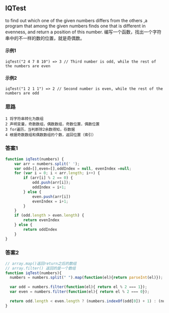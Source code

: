 ## IQTest
  to find out which one of the given numbers differs from the others ,a program that among the given numbers finds one that is different in evenness, and return a position of this number.
  编写一个函数，找出一个字符串中的不一样的数的位置，就是奇偶数。
#### 示例1
    iqTest("2 4 7 8 10") => 3 // Third number is odd, while the rest of the numbers are even
#### 示例2
    iqTest("1 2 1 1") => 2 // Second number is even, while the rest of the numbers are odd
### 思路
    1 将字符串转化为数组
    2 声明变量，奇数数组，偶数数组，奇数位置，偶数位置
    3 for遍历，当判断除2余数得知，存数据
    4 根据奇数数组和偶数数组的个数，返回位置（索引）
### 答案1
```  javascript
function iqTest(numbers) {
    var arr = numbers.split(' ');
    var odd=[],even=[],oddIndex = null, evenIndex =null;
    for (var i = 0; i < arr.length; i++) {
        if (arr[i] % 2 == 0) {
            odd.push(arr[i]);
            oddIndex = i+1;
        } else {
            even.push(arr[i])
            evenIndex = i+1;
        }
    }
    if (odd.length > even.length) {
        return evenIndex
    } else {
        return oddIndex
    }
}
```
### 答案2
```javascript
// array.map()返回return之后的数组
// array.filter() 返回的是一个数组
function iqTest(numbers){
  numbers = numbers.split(" ").map(function(el){return parseInt(el)});
  
  var odd = numbers.filter(function(el){ return el % 2 === 1});
  var even = numbers.filter(function(el){ return el % 2 === 0});
  
  return odd.length < even.length ? (numbers.indexOf(odd[0]) + 1) : (numbers.indexOf(even[0]) + 1);
}
```
